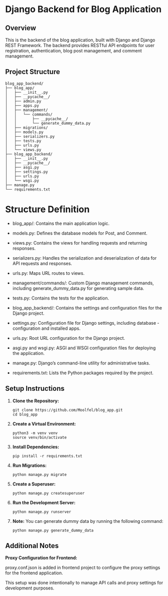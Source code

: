 
# Django Backend for Blog Application

## Overview

This is the backend of the blog application, built with Django and Django REST Framework. The backend provides RESTful API endpoints for user registration, authentication, blog post management, and comment management.

## Project Structure

```plaintext
blog_app_backend/
├── blog_app/
│   ├── __init__.py
│   ├── __pycache__/
│   ├── admin.py
│   ├── apps.py
│   ├── management/
│   │   └── commands/
│   │       ├── __pycache__/
│   │       └── generate_dummy_data.py
│   ├── migrations/
│   ├── models.py
│   ├── serializers.py
│   ├── tests.py
│   ├── urls.py
│   └── views.py
├── blog_app_backend/
│   ├── __init__.py
│   ├── __pycache__/
│   ├── asgi.py
│   ├── settings.py
│   ├── urls.py
│   └── wsgi.py
├── manage.py
└── requirements.txt
```
# Structure Definition

- blog_app/: Contains the main application logic.

- models.py: Defines the database models for Post, and Comment.

- views.py: Contains the views for handling requests and returning responses.

- serializers.py: Handles the serialization and deserialization of data for API requests and responses.

- urls.py: Maps URL routes to views.

- management/commands/: Custom Django management commands, including generate_dummy_data.py for generating sample data.

- tests.py: Contains the tests for the application.
- blog_app_backend/: Contains the settings and configuration files for the Django project.

- settings.py: Configuration file for Django settings, including database - configuration and installed apps.

- urls.py: Root URL configuration for the Django project.

- asgi.py and wsgi.py: ASGI and WSGI configuration files for deploying the application.

- manage.py: Django’s command-line utility for administrative tasks.

- requirements.txt: Lists the Python packages required by the project.


## Setup Instructions

1. **Clone the Repository:**
   ```
   git clone https://github.com/Moolfel/blog_app.git
   cd blog_app
   ```
2. **Create a Virtual Environment:**
   ```
   python3 -m venv venv
   source venv/bin/activate
   ```
3. **Install Dependencies:**
   ```
   pip install -r requirements.txt
   ```
4. **Run Migrations:**
   ```
   python manage.py migrate
   ```
5. **Create a Superuser:**
   ```
   python manage.py createsuperuser
   ```
6. **Run the Development Server:**
   ```
   python manage.py runserver
   ```
7. **Note:** You can generate dummy data by running the following command:
   ```
   python manage.py generate_dummy_data
   ```

## Additional Notes
**Proxy Configuration for Frontend:**

proxy.conf.json is added in frontend project to configure the proxy settings for the frontend application.

This setup was done intentionally to manage API calls and proxy settings for development purposes.
